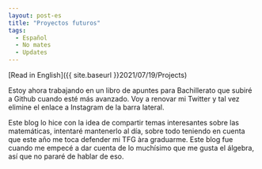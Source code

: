 ```yaml
---
layout: post-es
title: "Proyectos futuros"
tags:
  - Español
  - No mates
  - Updates
---
```

[Read in English]({{ site.baseurl }}2021/07/19/Projects)

Estoy ahora trabajando en un libro de apuntes para Bachillerato que subiré a Github cuando esté más avanzado. Voy a renovar mi Twitter y tal vez elimine el enlace a Instagram de la barra lateral.

Este blog lo hice con la idea de compartir temas interesantes sobre las matemáticas, intentaré mantenerlo al día, sobre todo teniendo en cuenta que este año me toca defender mi TFG àra graduarme. Este blog fue cuando me empecé a dar cuenta de lo muchísimo que me gusta el álgebra, así que no pararé de hablar de eso.

